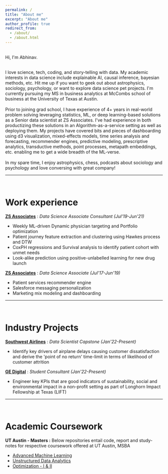 ```yaml
---
permalink: /
title: "About me"
excerpt: "About me"
author_profile: true
redirect_from: 
  - /about/
  - /about.html
---
```


<br>Hi, I'm Abhinav. <br><br>

I love science, tech, coding, and story-telling with data. My academic interests in data science include explainable AI, causal inference, bayesian methods, etc. Hit me up if you want to geek out about astrophysics, sociology, psychology, or want to explore data science pet projects. I'm currently pursuing my MS in business analytics at McCombs school of business at the University of Texas at Austin. <br><br>Prior to joining grad school, I have experience of 4+ years in real-world problem solving leveraging statistics, ML, or deep learning-based solutions as a Senior data scientist at ZS Associates. I've had experience in both productizing these solutions in an Algorithm-as-a-service setting as well as  deploying them. My projects have covered bits and pieces of dashboarding using d3 visualization, mixed-effects models, time series analysis and forecasting, recommender engines, predictive modeling, prescriptive analytics, transductive methods, point processes, metapath embeddings, etc. enabling me to get a wide breadth of the ML-verse.<br><br> In my spare time, I enjoy astrophysics, chess, podcasts about sociology and psychology and love conversing with great company!

---

<br>

# Work experience

**[ZS Associates](https://www.zs.com/)** : _Data Science Associate Consultant (Jul'19-Jun'21)_
  * Weekly ML-driven Dynamic physician targeting and Portfolio optimization
  * Patient journey feature extraction and clustering using Hawkes process and DTW 
  * CoxPH regressions and Survival analysis to identify patient cohort with unmet needs
  * Look-alike prediction using positive-unlabelled learning for new drug launch

**[ZS Associates](https://www.zs.com/)** : _Data Science Associate (Jul'17-Jun'19)_
  * Patient services recommender engine
  * Salesforce messaging personalization
  * Marketing mix modeling and dashboarding

---

<br>


# Industry Projects
**[Southwest Airlines](https://www.southwest.com/flying-with-southwest)** : _Data Scientist Capstone (Jan'22-Present)_ <br>
  * Identify key drivers of airplane delays causing customer dissatisfaction and derive the 'point of no return' time-limit in terms of likelihood of customer attrition

**[GE Digital](https://www.ge.com/digital)** : _Student Consultant (Jan'22-Present)_ <br>
  * Engineer key KPIs that are good indicators of sustainability, social and environmental impact in a non-profit setting as part of Longhorn Impact Fellowship at Texas (LIFT)

---

<br>

# Academic Coursework
**UT Austin - Masters :**
Below repositories entail code, report and study-notes for respective coursework offered at UT Austin, MSBA
  * [Advanced Machine Learning](https://github.com/abhinav-sharma-6167/Advanced-ML-and-XAI)
  * [Unstructured Data Analytics](https://github.com/abhinav-sharma-6167/Unstructured-Data-Analytics)
  * [Optimization - I & II](https://github.com/abhinav-sharma-6167/Optimization-I)



